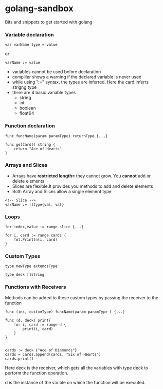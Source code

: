 # golang-sandbox

Bits and snippets to get started with golang

### Variable declaration

```
var varName type = value
```

or

```
varName := value
```

- variables cannot be used before declaration
- compliler shows a warning if the declared variable is never used
- while using ":=" syntax, the types are inferred. Here the card inferrs strigng type
- there are 4 basic variable types
  - string
  - int
  - boolean
  - float64

### Function declaration

```
func funcName(param paramType) returnType {...}

func getCard() string {
    return "Ace of Hearts"
}
```

### Arrays and Slices

- Arrays have <b>restricted length=</b> they cannot grow. You <b>cannot</b> add or delete elements
- Slices are </b>flexible.</b>It provides you methods to add and delete elements
- Both Array and Slices allow a single element type

```
<!-- Slice -->
varName := []type{val, val}
```

### Loops

```
for index,value := range slice {...}

for i, card := range cards {
    fmt.Println(i, card)
}
```

### Custom Types

```
type newType extendsType

type deck []string
```

### Functions with Receivers

Methods can be added to these custom types by passing the receiver to the function

```
func (ins, customType) funcName(param paramType ) {...}

func (d, deck) print{
    for i, card := range d {
        print(i, card)
    }
}


cards := deck {"Ace of Diamonds"}
cards = cards.append(cards, "Six of Hearts")
cards.print()
```

Here deck is the receiver, which gets all the variables with type deck to perform the function operation.

d is the instance of the varible on which the function will be executed.
